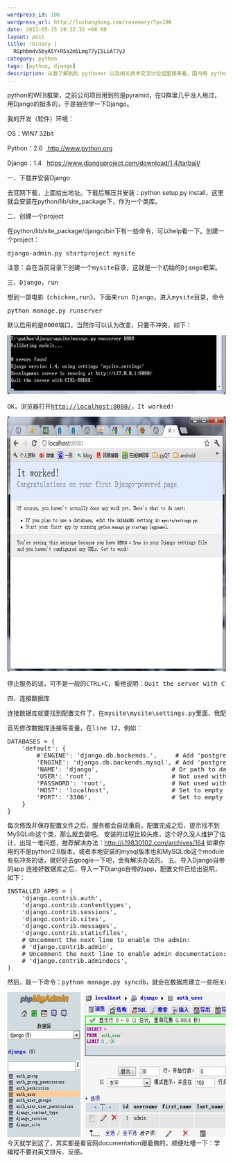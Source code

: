 ```yaml
--- 
wordpress_id: 196
wordpress_url: http://luchanghong.com/rosemary/?p=196
date: 2012-05-15 19:32:32 +08:00
layout: post
title: !binary |
  RGphbmdv5byA5Y+R5a2m5Lmg77yI5LiA77yJ
category: python
tags: [python, django]
description: 从我了解到的 pythoner 以及相关技术交流讨论组里面来看，国内用 python 做 WEB 开发用的框架中 django 算是比较火的了，所以抽空来学习一下 django 。
---
```

python的WEB框架，之前公司项目用到的是pyramid，在Q群里几乎没人用过，用Django的挺多的，于是抽空学一下Django。

我的开发（软件）环境：

OS：WIN7 32bit

Python：2.6  <a href=" http://www.python.org"> http://www.python.org</a>

Django：1.4   <a href="https://www.djangoproject.com/download/1.4/tarball/">https://www.djangoproject.com/download/1.4/tarball/</a>

一、下载并安装Django

去官网下载，上面给出地址。下载后解压并安装：python setup.py install，这里就会安装在python/lib/site_package下，作为一个类库。

二、创建一个project

在python/lib/site_package/django/bin下有一些命令，可以help看一下。创建一个project：
<pre>django-admin.py startproject mysite</pre>
<pre>注意：会在当前目录下创建一个mysite目录，这就是一个初始的Django框架。</pre>
<pre>三、Django，run</pre>
<pre>想到一部电影《chicken,run》，下面来run Django，进入mysite目录，命令：</pre>
<pre>python manage.py runserver</pre>
<pre>默认启用的是8000端口，当然你可以认为改变，只要不冲突，如下：</pre>
<pre><a href="/upload/2012/05/django.jpg"><img class="alignnone size-full wp-image-197" title="django" src="/upload/2012/05/django.jpg" alt="" width="681" height="136" /></a></pre>
<pre>OK，浏览器打开<a href="http://localhost:8080/">http://localhost:8080/</a>，It worked!</pre>
<pre><a href="/upload/2012/05/django2.jpg"><img class="alignnone size-full wp-image-198" title="django2" src="/upload/2012/05/django2.jpg" alt="" width="670" height="586" /></a></pre>
<pre>停止服务的话，可不是一般的CTRL+C，看他说明：Quit the server with CTRL-BREAK. break键在哪，找找吧！</pre>
<pre>四、连接数据库</pre>
<pre>连接数据库就要找到配置文件了，在mysite\mysite\settings.py里面，我配置的是mysql。</pre>
<pre>首先修改数据库连接等变量，在line 12，例如：</pre>
<pre class="prettyprint">
DATABASES = {
    'default': {
        #'ENGINE': 'django.db.backends.',     # Add 'postgresql_psycopg2', 'mysql', 'sqlite3' or 'oracle'.
        'ENGINE': 'django.db.backends.mysql', # Add 'postgresql_psycopg2', 'mysql', 'sqlite3' or 'oracle'.
        'NAME': 'django',                    # Or path to database file if using sqlite3.
        'USER': 'root',                      # Not used with sqlite3.
        'PASSWORD': 'root',                  # Not used with sqlite3.
        'HOST': 'localhost',                 # Set to empty string for localhost. Not used with sqlite3.
        'PORT': '3306',                      # Set to empty string for default. Not used with sqlite3.
    }
}
</pre>
每次修改并保存配置文件之后，服务都会自动重启。配置完成之后，提示找不到MySQLdb这个类，那么就去装吧。
安装的过程比较头疼，这个好久没人维护了估计，出现一堆问题，推荐解决办法：<a href="http://i.19830102.com/archives/164">http://i.19830102.com/archives/164</a>
如果你用的不是python2.6版本，或者本地安装的mysql版本也和MySQLdb这个module有些冲突的话，就好好去google一下吧，会有解决办法的。
五、导入Django自带的app
连接好数据库之后，导入一下Django自带的app，配置文件已给出说明，如下：
<pre class="prettyprint">
INSTALLED_APPS = (
    'django.contrib.auth',
    'django.contrib.contenttypes',
    'django.contrib.sessions',
    'django.contrib.sites',
    'django.contrib.messages',
    'django.contrib.staticfiles',
    # Uncomment the next line to enable the admin:
    # 'django.contrib.admin',
    # Uncomment the next line to enable admin documentation:
    # 'django.contrib.admindocs',
)
</pre>
<pre>然后，敲一下命令：python manage.py syncdb，就会在数据库建立一些相关的数据表：</pre>
<a href="/upload/2012/05/django3.jpg"><img class="alignnone size-full wp-image-199" title="django3" src="/upload/2012/05/django3.jpg" alt="" width="595" height="333" /></a>
今天就学到这了，其实都是看官网documentation跟着做的，顺便吐槽一下：学编程不要对英文排斥、反感。
